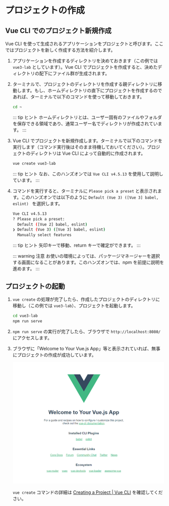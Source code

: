 # プロジェクトの作成

## Vue CLI でのプロジェクト新規作成

Vue CLI を使って生成されるアプリケーションをプロジェクトと呼びます。ここではプロジェクトを新しく作成する方法を紹介します。

1. アプリケーションを作成するディレクトリを決めておきます（この例では `vue3-lab` としています）。Vue CLI でプロジェクトを作成すると、決めたディレクトリの配下にファイル群が生成されます。

2. ターミナルで、プロジェクトのディレクトリを作成する親ディレクトリに移動します。もし、ホームディレクトリの直下にプロジェクトを作成するのであれば、ターミナルで以下のコマンドを使って移動しておきます。

   ```sh
   cd ~
   ```

   ::: tip ヒント
   ホームディレクトリとは、ユーザー固有のファイルやフォルダを保存できる領域であり、通常ユーザー名でディレクトリが作成されています。
   :::

3. Vue CLI でプロジェクトを新規作成します。ターミナルで以下のコマンドを実行します（コマンド実行後はそのまま待機しておいてください）。プロジェクトのディレクトリは Vue CLI によって自動的に作成されます。

   ```sh
   vue create vue3-lab
   ```

   ::: tip ヒント 
   なお、このハンズオンでは `Vue CLI v4.5.13` を使用して説明しています。
   :::

4. コマンドを実行すると、ターミナルに `Please pick a preset` と表示されます。このハンズオンでは以下のように `Default (Vue 3) ([Vue 3] babel, eslint) ` を選択します。

   ```sh
   Vue CLI v4.5.13
   ? Please pick a preset:
     Default ([Vue 2] babel, eslint)
   ❯ Default (Vue 3) ([Vue 3] babel, eslint)
     Manually select features
   ```

   ::: tip ヒント
   矢印キーで移動、return キーで確定ができます。
   :::

   ::: warning 注意
   お使いの環境によっては、パッケージマネージャーを選択する画面になることがあります。このハンズオンでは、npm を前提に説明を進めます。
   :::

## プロジェクトの起動

1. `vue create` の処理が完了したら、作成したプロジェクトのディレクトリに移動し（この例では `vue3-lab`）、プロジェクトを起動します。

   ```sh
   cd vue3-lab
   npm run serve
   ```

1. `npm run serve` の実行が完了したら、ブラウザで `http://localhost:8080/` にアクセスします。

1. ブラウザに「Welcome to Your Vue.js App」等と表示されていれば、無事にプロジェクトの作成が成功しています。

   ![vue-app](./images/vue-app.png)

   `vue create` コマンドの詳細は [Creating a Project \| Vue CLI](https://cli.vuejs.org/guide/creating-a-project.html) を確認してください。

